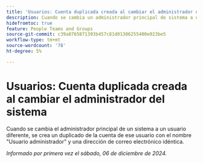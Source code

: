 ```yaml
---
title: 'Usuarios: Cuenta duplicada creada al cambiar el administrador del sistema'
description: Cuando se cambia un administrador principal de sistema a un usuario diferente, se crea un duplicado de esa cuenta de usuario con el nombre "Usuario administrador" y una dirección de correo electrónico idéntica.
hidefromtoc: true
feature: People Teams and Groups
source-git-commit: c39a8765871393b457c81d01306255400e023be5
workflow-type: tm+mt
source-wordcount: '78'
ht-degree: 5%

---
```


# Usuarios: Cuenta duplicada creada al cambiar el administrador del sistema

Cuando se cambia el administrador principal de un sistema a un usuario diferente, se crea un duplicado de la cuenta de ese usuario con el nombre &quot;Usuario administrador&quot; y una dirección de correo electrónico idéntica.

_Informado por primera vez el sábado, 06 de diciembre de 2024._
